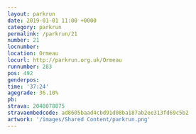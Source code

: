 ```yaml
---
layout: parkrun
date: 2019-01-01 11:00 +0000
category: parkrun
permalink: /parkrun/21
number: 21
locnumber: 
location: Ormeau
locurl: http://parkrun.org.uk/Ormeau
runnumber: 283
pos: 492
genderpos: 
time: '37:24'
agegrade: 36.10%
pb: 
strava: 2048078875
stravaembedcode: ad8605baad4cbd91d08ba187ab2ee313fd69c5b2
artwork: '/images/Shared Content/parkrun.png'
---
```

